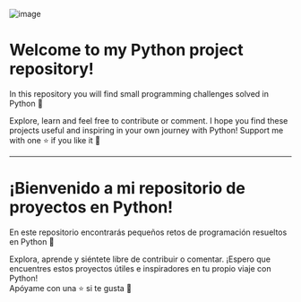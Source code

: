 ![image](https://github.com/DataAnalystMike/Python/assets/147123439/10954d73-0ff3-40c0-b360-b020a355bd3e)

# Welcome to my Python project repository!

In this repository you will find small programming challenges solved in Python 🐍

Explore, learn and feel free to contribute or comment.
I hope you find these projects useful and inspiring in your own journey with Python!
Support me with one ⭐ if you like it 👏

---------------------------------------------------------------------------------------------------------

# ¡Bienvenido a mi repositorio de proyectos en Python! 

En este repositorio encontrarás pequeños retos de programación resueltos en Python 🐍

Explora, aprende y siéntete libre de contribuir o comentar. 
¡Espero que encuentres estos proyectos útiles e inspiradores en tu propio viaje con Python!<br>
Apóyame con una ⭐ si te gusta 👏
